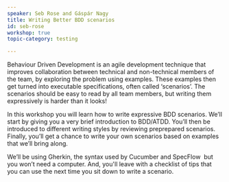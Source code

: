 ```yaml
---
speaker: Seb Rose and Gáspár Nagy
title: Writing Better BDD scenarios
id: seb-rose
workshop: true
topic-category: testing

---
```

Behaviour Driven Development is an agile development technique that improves collaboration between technical and non-­technical members of the team, by exploring the problem using examples. These examples then get turned into executable specifications, often called ‘scenarios’. The scenarios should be easy to read by all team members, but writing them expressively is harder than it looks!

In this workshop you will learn how to write expressive BDD scenarios. We’ll start by giving you a very brief introduction to BDD/ATDD. You’ll then be introduced to different writing styles by reviewing pre­prepared scenarios. Finally, you’ll get a chance to write your own scenarios based on examples that we’ll bring along.

We’ll be using Gherkin, the syntax used by Cucumber and SpecFlow ­ but you won’t need a computer. And, you'll leave with a checklist of tips that you can use the next time you sit down to write a scenario.
